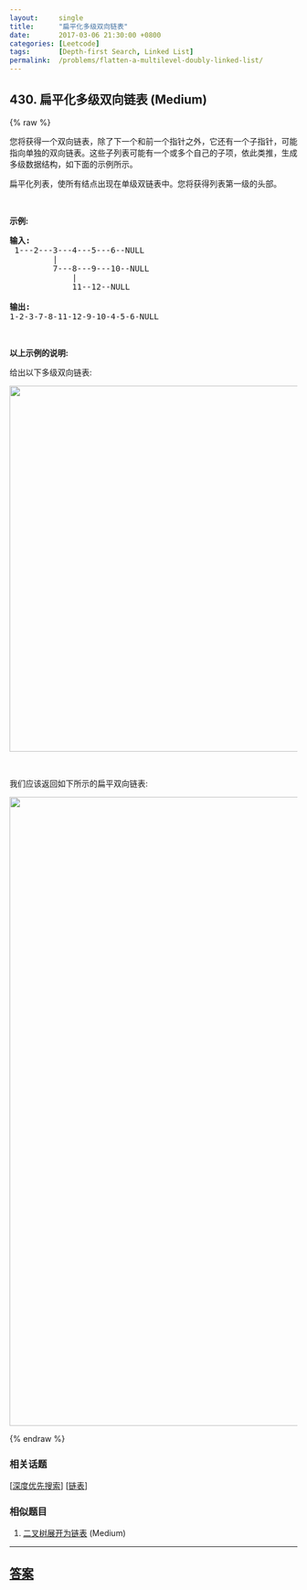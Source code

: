```yaml
---
layout:     single
title:      "扁平化多级双向链表"
date:       2017-03-06 21:30:00 +0800
categories: [Leetcode]
tags:       [Depth-first Search, Linked List]
permalink:  /problems/flatten-a-multilevel-doubly-linked-list/
---
```


## 430. 扁平化多级双向链表 (Medium)

{% raw %}

<p>您将获得一个双向链表，除了下一个和前一个指针之外，它还有一个子指针，可能指向单独的双向链表。这些子列表可能有一个或多个自己的子项，依此类推，生成多级数据结构，如下面的示例所示。</p>

<p>扁平化列表，使所有结点出现在单级双链表中。您将获得列表第一级的头部。</p>

<p>&nbsp;</p>

<p><strong>示例:</strong></p>

<pre><strong>输入:</strong>
 1---2---3---4---5---6--NULL
         |
         7---8---9---10--NULL
             |
             11--12--NULL

<strong>输出:</strong>
1-2-3-7-8-11-12-9-10-4-5-6-NULL
</pre>

<p>&nbsp;</p>

<p><strong>以上示例的说明:</strong></p>

<p>给出以下多级双向链表:</p>

<pre><img src="https://assets.leetcode-cn.com/aliyun-lc-upload/uploads/2018/10/12/multilevellinkedlist.png" style="width: 640px;"></pre>

<p>&nbsp;</p>

<p>我们应该返回如下所示的扁平双向链表:</p>

<pre><img src="https://assets.leetcode-cn.com/aliyun-lc-upload/uploads/2018/10/12/multilevellinkedlistflattened.png" style="width: 1100px;"></pre>

{% endraw %}

### 相关话题
  [[深度优先搜索](https://github.com/openset/leetcode/tree/master/tag/depth-first-search/README.md)]
  [[链表](https://github.com/openset/leetcode/tree/master/tag/linked-list/README.md)]

### 相似题目
  1. [二叉树展开为链表](/problems/flatten-binary-tree-to-linked-list) (Medium)

---

## [答案](https://github.com/openset/leetcode/tree/master/problems/flatten-a-multilevel-doubly-linked-list)
